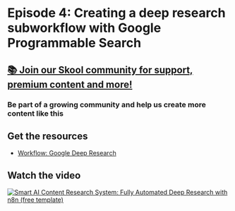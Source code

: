 # Episode 4: Creating a deep research subworkflow with Google Programmable Search

## [📚 Join our Skool community for support, premium content and more!](https://www.skool.com/ai-agents-az?gw4)

### Be part of a growing community and help us create more content like this

## Get the resources

- [Workflow: Google Deep Research](google_deep_research.json)

## Watch the video

[![Smart AI Content Research System: Fully Automated Deep Research with n8n (free template)](https://img.youtube.com/vi/Ylf58KNIkeU/0.jpg)](https://www.youtube.com/watch?v=Ylf58KNIkeU)
